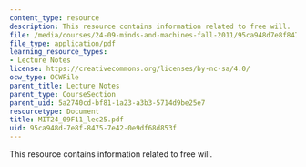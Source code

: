 ```yaml
---
content_type: resource
description: This resource contains information related to free will.
file: /media/courses/24-09-minds-and-machines-fall-2011/95ca948d7e8f84757e420e9df68d853f_MIT24_09F11_lec25.pdf
file_type: application/pdf
learning_resource_types:
- Lecture Notes
license: https://creativecommons.org/licenses/by-nc-sa/4.0/
ocw_type: OCWFile
parent_title: Lecture Notes
parent_type: CourseSection
parent_uid: 5a2740cd-bf81-1a23-a3b3-5714d9be25e7
resourcetype: Document
title: MIT24_09F11_lec25.pdf
uid: 95ca948d-7e8f-8475-7e42-0e9df68d853f
---
```

This resource contains information related to free will.